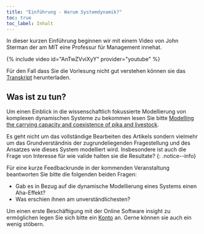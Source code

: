 ```yaml
---
title: "Einführung - Warum Systemdynamik?"
toc: true
toc_label: Inhalt
---
```




In dieser kurzen Einführung beginnen wir mit einem Video von John Sterman der am MIT eine Professur für Management innehat. 

<!--more-->



{% include video id="AnTwZVviXyY" provider="youtube" %}

Für den Fall dass Sie die Vorlesung nicht gut verstehen können sie das [Transkript](https://ocw.mit.edu/courses/sloan-school-of-management/15-871-introduction-to-system-dynamics-fall-2013/instructor-insights/introduction-to-system-dynamics-overview/AnTwZVviXyY.pdf) herunterladen.

## Was ist zu tun?

Um einen Einblick in die wissenschaftlich fokussierte Modellierung von komplexen dynamischen Systeme zu bekommen lesen Sie bitte [Modelling the carrying capacity and coexistence of pika and livestock](https://doi.org/10.1016/j.ecolmodel.2005.03.003). 

Es geht nicht um das vollständige Bearbeiten des Artikels sondern vielmehr um das Grundverständnis der zugrundeliegenden Fragestellung und des Ansatzes wie dieses System modelliert wird. Insbesondere ist auch die Frage von Interesse für wie valide halten sie die Resultate?
{: .notice--info}


Für eine kurze Feedbackrunde in der kommenden Veranstaltung beantworten Sie bitte die folgenden beiden Fragen:

* Gab es in Bezug auf die dynamische Modellierung eines Systems einen Aha-Effekt?
* Was erschien ihnen am unverständlichesten?


Um einen erste Beschäftigung  mit der Online Software insight zu ermöglichen legen Sie sich bitte ein [Konto](https://insightmaker.com/user/register?destination=main) an. Gerne können sie auch ein wenig stöbern.